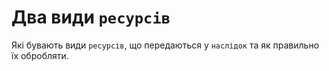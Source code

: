 # Два види `ресурсів`

Які бувають види `ресурсів`, що передаються у `наслідок` та як правильно їх обробляти.